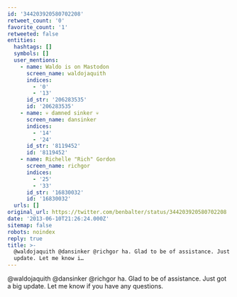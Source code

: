 ```yaml
---
id: '344203920580702208'
retweet_count: '0'
favorite_count: '1'
retweeted: false
entities:
  hashtags: []
  symbols: []
  user_mentions:
    - name: Waldo is on Mastodon
      screen_name: waldojaquith
      indices:
        - '0'
        - '13'
      id_str: '206283535'
      id: '206283535'
    - name: 💀 damned sinker 💀
      screen_name: dansinker
      indices:
        - '14'
        - '24'
      id_str: '8119452'
      id: '8119452'
    - name: Richelle "Rich" Gordon
      screen_name: richgor
      indices:
        - '25'
        - '33'
      id_str: '16830032'
      id: '16830032'
  urls: []
original_url: https://twitter.com/benbalter/status/344203920580702208
date: '2013-06-10T21:26:24.000Z'
sitemap: false
robots: noindex
reply: true
title: >-
  @waldojaquith @dansinker @richgor ha. Glad to be of assistance. Just got a big
  update. Let me know i…
---
```


@waldojaquith @dansinker @richgor ha. Glad to be of assistance. Just got a big update. Let me know if you have any questions.